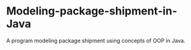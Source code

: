 # Modeling-package-shipment-in-Java
A program modeling package shipment using concepts of OOP in Java.
